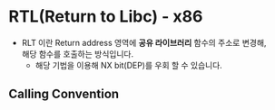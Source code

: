 # RTL(Return to Libc) - x86
* RLT 이란 Return address 영역에 **공유 라이브러리** 함수의 주소로 변경해,  
  해당 함수를 호출하는 방식입니다.
  * 해당 기법을 이용해 NX bit(DEP)를 우회 할 수 있습니다.

## Calling Convention
